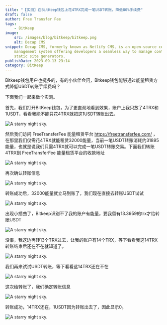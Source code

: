 ```yaml
---
title: "【实测】在BitKeep钱包上花4TRX完成一笔USDT转账，降低80%手续费"
draft: false
author: Free Transfer Fee
tags:
    - BitKeep
image:
    src: /images/blog/bitkeep/bitkeep.png
    alt: Decap CMS
snippet: Decap CMS, formerly known as Netlify CMS, is an open-source content
    management system offering developers a seamless way to manage content for
    static site generators.
publishDate: 2023-09-13 23:14
category: BitKeep
---
```


Bitkeep钱包用户也挺多的，有的小伙伴会问，Bitkeep钱包能够通过能量租赁方式降低USDT转账手续费吗？

下面我们一起来做个实测。

首先，我们打开BitKeep钱包，为了更直观地看到效果，账户上我只放了4TRX和1USDT，看看我能不能只花4TRX就把这1USDT转账出去。

![A starry night sky.](/images/blog/bitkeep/blog-bitkeep-1.png)

然后我们访问 FreeTransferFee 能量租赁平台 https://freetransferfee.com/ ，在那里我们仅需花4TRX就能租赁32000能量，当前一笔USDT转账消耗约31895能量，也就是说我们只需4TRX就可以完成一笔USDT转账交易。下面我们转账4TRX到 FreeTransferFee 能量租赁平台的收款地址

![A starry night sky.](/images/blog/bitkeep/blog-bitkeep-2.png)

再次确认转账信息

![A starry night sky.](/images/blog/bitkeep/blog-bitkeep-3.png)

转账成功后，32000能量就立马到账了，我们现在直接去转账USDT试试

![A starry night sky.](/images/blog/bitkeep/blog-bitkeep-4.png)

出现小插曲了，Bitkeep识别不了我的账户有能量，要我留有13.3959的trx才给转账USDT

![A starry night sky.](/images/blog/bitkeep/blog-bitkeep-5.png)

没事，我这边再转13个TRX过去，让我的账户有14个TRX，等下看看我这14TRX转账结束后还在不在就知道了。

![A starry night sky.](/images/blog/bitkeep/blog-bitkeep-6.png)

我们再来试试USDT转账，等下看看这14TRX还在不在

![A starry night sky.](/images/blog/bitkeep/blog-bitkeep-7.png)

这次给转账了，我们确定转账信息

![A starry night sky.](/images/blog/bitkeep/blog-bitkeep-8.png)

转账成功，14TRX还在，1USDT因为转账出去了，因此显示0。

![A starry night sky.](/images/blog/bitkeep/blog-bitkeep-9.png)
